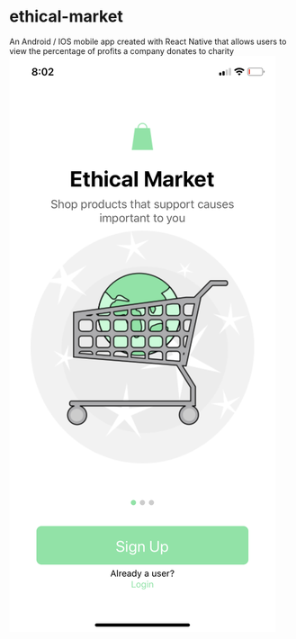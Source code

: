 # ethical-market 
An Android / IOS mobile app created with React Native that allows users to view the percentage of profits a company donates to charity
![test](https://github.com/dariamartin/ethical-market/blob/master/IMG-1167.PNG?raw=true)
